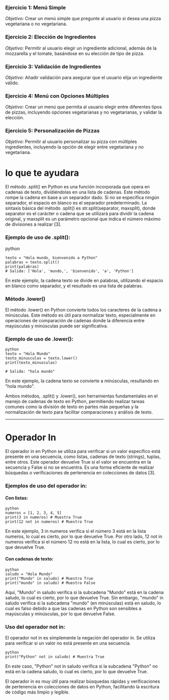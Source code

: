 ### Ejercicio 1: Menú Simple

_Objetivo:_ Crear un menú simple que pregunte al usuario si desea una pizza vegetariana o no vegetariana.

### Ejercicio 2: Elección de Ingredientes

_Objetivo:_ Permitir al usuario elegir un ingrediente adicional, además de la mozzarella y el tomate, basándose en su elección de tipo de pizza.

### Ejercicio 3: Validación de Ingredientes

_Objetivo:_ Añadir validación para asegurar que el usuario elija un ingrediente válido.

### Ejercicio 4: Menú con Opciones Múltiples

_Objetivo:_ Crear un menú que permita al usuario elegir entre diferentes tipos de pizzas, incluyendo opciones vegetarianas y no vegetarianas, y validar la elección.

### Ejercicio 5: Personalización de Pizzas

_Objetivo:_ Permitir al usuario personalizar su pizza con múltiples ingredientes, incluyendo la opción de elegir entre vegetariana y no vegetariana.

# lo que te ayudara

El método .split() en Python es una función incorporada que opera en cadenas de texto, dividiéndolas en una lista de cadenas. Este método rompe la cadena en base a un separador dado. Si no se especifica ningún separador, el espacio en blanco es el separador predeterminado. La sintaxis básica del método .split() es str.split(separator, maxsplit), donde separator es el carácter o cadena que se utilizará para dividir la cadena original, y maxsplit es un parámetro opcional que indica el número máximo de divisiones a realizar [3].

### Ejemplo de uso de .split():

python

```
texto = "Hola mundo, bienvenido a Python"
palabras = texto.split()
print(palabras)
# Salida: ['Hola', 'mundo,', 'bienvenido', 'a', 'Python']
```

En este ejemplo, la cadena texto se divide en palabras, utilizando el espacio en blanco como separador, y el resultado es una lista de palabras.

### Método .lower()

El método .lower() en Python convierte todos los caracteres de la cadena a minúsculas. Este método es útil para normalizar texto, especialmente en operaciones de comparación de cadenas donde la diferencia entre mayúsculas y minúsculas puede ser significativa.

### Ejemplo de uso de .lower():

```
python
texto = "Hola Mundo"
texto_minusculas = texto.lower()
print(texto_minusculas)

# Salida: "hola mundo"
```

En este ejemplo, la cadena texto se convierte a minúsculas, resultando en "hola mundo".

Ambos métodos, .split() y .lower(), son herramientas fundamentales en el manejo de cadenas de texto en Python, permitiendo realizar tareas comunes como la división de texto en partes más pequeñas y la normalización de texto para facilitar comparaciones y análisis de texto.

---

# Operador In

El operador in en Python se utiliza para verificar si un valor específico está presente en una secuencia, como listas, cadenas de texto (strings), tuplas, entre otros. Este operador devuelve True si el valor se encuentra en la secuencia y False si no se encuentra. Es una forma eficiente de realizar búsquedas o verificaciones de pertenencia en colecciones de datos [3].

### Ejemplos de uso del operador in:

#### Con listas:

```
python
numeros = [1, 2, 3, 4, 5]
print(3 in numeros) # Muestra True
print(12 not in numeros) # Muestra True
```

En este ejemplo, 3 in numeros verifica si el número 3 está en la lista numeros, lo cual es cierto, por lo que devuelve True. Por otro lado, 12 not in numeros verifica si el número 12 no está en la lista, lo cual es cierto, por lo que devuelve True.

#### Con cadenas de texto:

```
python
saludo = "Hola Mundo"
print("Mundo" in saludo) # Muestra True
print("mundo" in saludo) # Muestra False
```

Aquí, "Mundo" in saludo verifica si la subcadena "Mundo" está en la cadena saludo, lo cual es cierto, por lo que devuelve True. Sin embargo, "mundo" in saludo verifica si la subcadena "mundo" (en minúsculas) está en saludo, lo cual es falso debido a que las cadenas en Python son sensibles a mayúsculas y minúsculas, por lo que devuelve False.

### Uso del operador not in:

El operador not in es simplemente la negación del operador in. Se utiliza para verificar si un valor no está presente en una secuencia.

```
python
print("Python" not in saludo) # Muestra True
```

En este caso, "Python" not in saludo verifica si la subcadena "Python" no está en la cadena saludo, lo cual es cierto, por lo que devuelve True.

El operador in es muy útil para realizar búsquedas rápidas y verificaciones de pertenencia en colecciones de datos en Python, facilitando la escritura de código más limpio y legible.
